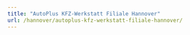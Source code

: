 ```yaml
---
title: "AutoPlus KFZ-Werkstatt Filiale Hannover"
url: /hannover/autoplus-kfz-werkstatt-filiale-hannover/
---
```

